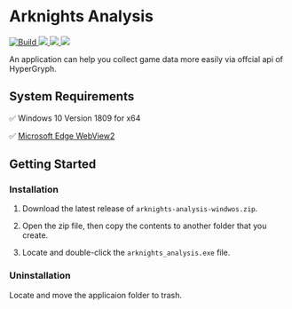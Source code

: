 # Arknights Analysis

<p>
<a title="Build" href="https://github.com/MasterHiei/arknights_analysis/actions/workflows/build.yml" >
  <img src="https://github.com/MasterHiei/arknights_analysis/actions/workflows/build.yml/badge.svg" alt="Build">
</a>
<a title="Made with Fluent Design" href="https://github.com/bdlukaa/fluent_ui">
  <img src="https://img.shields.io/badge/fluent-design-blue?style=flat-square&color=gray&labelColor=0078D7">
</a>
<a title="License" href="https://github.com/MasterHiei/arknights_analysis/blob/master/LICENSE.md">
  <img src="https://img.shields.io/github/license/MasterHiei/arknights_analysis">
</a>
<a title="Release" href="https://github.com/MasterHiei/arknights_analysis/releases">
  <img src="https://img.shields.io/github/v/release/MasterHiei/arknights_analysis?sort=semver">
</a>
</p>

An application can help you collect game data more easily via offcial api of HyperGryph.

## System Requirements

:white_check_mark: Windows 10 Version 1809 for x64

:white_check_mark: [Microsoft Edge WebView2](https://developer.microsoft.com/en-us/microsoft-edge/webview2/)

## Getting Started

### Installation

1. Download the latest release of `arknights-analysis-windwos.zip`.

2. Open the zip file, then copy the contents to another folder that you create.

3. Locate and double-click the `arknights_analysis.exe` file.

### Uninstallation

Locate and move the applicaion folder to trash.

